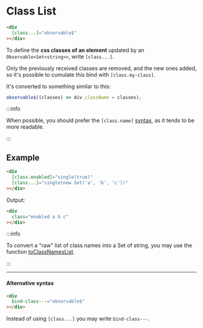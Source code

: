 # Class List

```html
<div
  [class...]="observable$"
></div>
```

To define the **css classes of an element** updated by an `Observable<Set<string>>`, write `[class...]`.

Only the previously received classes are removed, and the new ones added, so it's possible to cumulate this bind with `[class.my-class]`.

It's converted to something similar to this:

```ts
observable$((classes) => div.className = classes);
```

:::info

When possible, you should prefer the `[class.name]` [syntax](/docs/documentation/syntax/attributes/bind/reactive-class/),
as it tends to be more readable.

:::

## Example

```html
<div
  [class.enabled]="single(true)"
  [class...]="single(new Set('a', 'b', 'c'))"
></div>
```

Output:

```html
<div
  class="enabled a b c"
></div>
```

:::info

To convert a "raw" list of class names into a Set of string, you may use the function [toClassNamesList](/docs/reference/to-class-names-list/).

:::

---

#### Alternative syntax

```html
<div
  bind-class---="observable$"
></div>
```

Instead of using `[class...]` you may write `bind-class---`.
